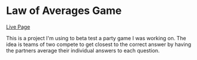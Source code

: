 # Law of Averages Game

[Live Page](https://esdidubs.github.io/averages)

This is a project I'm using to beta test a party game I was working on. The idea is teams of two compete
to get closest to the correct answer by having the partners average their individual answers to each question.